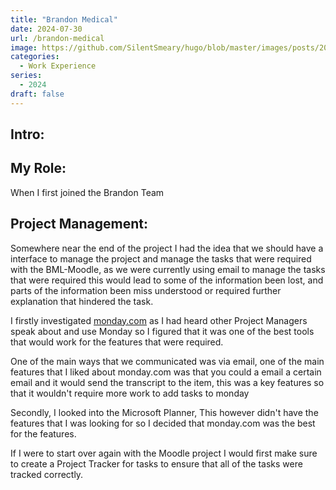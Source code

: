 ```yaml
---
title: "Brandon Medical"
date: 2024-07-30
url: /brandon-medical
image: https://github.com/SilentSmeary/hugo/blob/master/images/posts/2024/brandon-medical.png?raw=true
categories:
  - Work Experience
series:
  - 2024 
draft: false
---
```

## Intro:


## My Role:
When I first joined the Brandon Team


## Project Management:
Somewhere near the end of the project I had the idea that we should have a interface to manage the project and manage the tasks that were required with the BML-Moodle, as we were currently using email to manage the tasks that were required this would lead to some of the information been lost, and parts of the information been miss understood or required further explanation that hindered the task.

I firstly investigated [monday.com](https://monday.com/) as I had heard other Project Managers speak about and use Monday so I figured that it was one of the best tools that would work for the features that were required.

One of the main ways that we communicated was via email, one of the main features that I liked about monday.com was that you could a email a certain email and it would send the transcript to the item, this was a key features so that it wouldn't require more work to add tasks to monday

Secondly, I looked into the Microsoft Planner, This however didn't have the features that I was looking for so I decided that monday.com was the best for the features.

If I were to start over again with the Moodle project I would first make sure to create a Project Tracker for tasks to ensure that all of the tasks were tracked correctly.